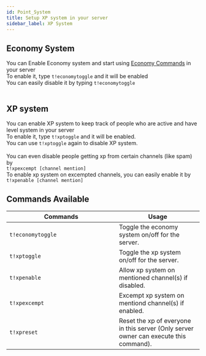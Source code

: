 ```yaml
---
id: Point_System
title: Setup XP system in your server
sidebar_label: XP System
---
```



## Economy System
 You can Enable Economy system and start using [Economy Commands](Economy) in your server<br/>
 To enable it, type ```t!economytoggle``` and it will be enabled<br/>
 You can easily disable it by typing ```t!economytoggle```<br/><br/>

## XP system
You can enable XP system to keep track of people who are active and have level system in your server<br/>
To enable it, type ```t!xptoggle``` and it will be enabled.<br/>
You can use ```t!xptoggle``` again to disable XP system.<br/><br/>
You can even disable people getting xp from certain channels (like spam) by<br/>
```t!xpexcempt [channel mention]```<br/>
To enable xp system on excempted channels, you can easily enable it by<br/>
```t!xpenable [channel mention]```<br/>




## Commands Available

| &nbsp;&nbsp;&nbsp;&nbsp;&nbsp;&nbsp;&nbsp;&nbsp;&nbsp;&nbsp;&nbsp;&nbsp;&nbsp;&nbsp;&nbsp;&nbsp;&nbsp;&nbsp;&nbsp;&nbsp;&nbsp;Commands&nbsp;&nbsp;&nbsp;&nbsp;&nbsp;&nbsp;&nbsp;&nbsp;&nbsp;&nbsp;&nbsp;&nbsp;&nbsp;&nbsp;&nbsp;&nbsp;&nbsp;&nbsp;&nbsp;&nbsp;&nbsp;| Usage |
|---------------------------------------|-------------------------------------------------------------------------------------------|
| ```t!economytoggle```     | Toggle the economy system on/off for the server.                                          |
| ```t!xptoggle```          | Toggle the xp system on/off for the server.                                               |
| ```t!xpenable```           | Allow xp system on mentioned channel(s) if disabled.                                      |
| ```t!xpexcempt```         | Excempt xp system on mentiond channel(s) if enabled.                                      |
| ```t!xpreset```           | Reset the xp of everyone in this server (Only server owner can execute this command).     |

